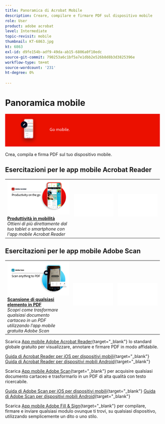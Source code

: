 ```yaml
---
title: Panoramica di Acrobat Mobile
description: Creare, compilare e firmare PDF sul dispositivo mobile
role: User
product: adobe acrobat
level: Intermediate
topic-revisit: mobile
thumbnail: KT-6863.jpg
kt: 6863
exl-id: d9fe154b-adf9-49da-ab15-6806a0f10edc
source-git-commit: 790253a6c1bf5a7e1dbb2e526b8d8b3d3825396e
workflow-type: tm+mt
source-wordcount: '231'
ht-degree: 0%

---
```


# Panoramica mobile

![Acrobat Mobile Image](../assets/Hero-Mobile.png)

Crea, compila e firma PDF sul tuo dispositivo mobile.

## Esercitazioni per le app mobile Acrobat Reader

<table style="table-layout:fixed">
<tr>
  <td>
    <a href="../getting-started/productivity.md">
      <img alt="Produttività in mobilità" src="../assets/Productivity_1280.png" />
    </a>
    <div>
     <a href="../getting-started/productivity.md"><strong>Produttività in mobilità</strong></a>
    </div>
    <em>Ottieni di più direttamente dal tuo tablet o smartphone con l'app mobile Acrobat Reader</em>
    <br>
  </td>
  <td>
   <img alt="Spaziatore" src="../assets/Whitespacer.png" />
    <div>
    <br>
  </td>
  <td>
   <img alt="Spaziatore" src="../assets/Whitespacer.png" />
    <div>
    <br>
  </td>
</tr>
</table>

## Esercitazioni per le app mobile Adobe Scan

<table style="table-layout:fixed">
<tr>
  <td>
    <a href="scan-mobile-app.md">
      <img alt="Scansione di qualsiasi elemento in PDF" src="../assets/Scanmobile.png" />
    </a>
    <div>
     <a href="scan-mobile-app.md"><strong>Scansione di qualsiasi elemento in PDF</strong></a>
    </div>
    <em>Scopri come trasformare qualsiasi documento cartaceo in un PDF utilizzando l’app mobile gratuita Adobe Scan</em>
    <br>
  </td>
  <td>
   <img alt="Spaziatore" src="../assets/Whitespacer.png" />
    <div>
    <br>
  </td>
  <td>
   <img alt="Spaziatore" src="../assets/Whitespacer.png" />
    <div>
    <br>
  </td>
</tr>
</table>

Scarica [App mobile Adobe Acrobat Reader](https://www.adobe.com/acrobat/mobile/acrobat-reader.html){target=&quot;_blank&quot;} lo standard globale gratuito per visualizzare, annotare e firmare PDF in modo affidabile.

[Guida di Acrobat Reader per iOS per dispositivi mobili](https://www.adobe.com/devnet-docs/acrobat/ios/en/){target=&quot;_blank&quot;}
[Guida di Acrobat Reader per dispositivi mobili Android](https://www.adobe.com/devnet-docs/acrobat/android/en/){target=&quot;_blank&quot;}

Scarica [App mobile Adobe Scan](https://www.adobe.com/acrobat/mobile/scanner-app.html){target=&quot;_blank&quot;} per acquisire qualsiasi documento cartaceo e trasformarlo in un PDF di alta qualità con testo ricercabile.

[Guida di Adobe Scan per iOS per dispositivi mobili](https://www.adobe.com/devnet-docs/adobescan/ios/en/){target=&quot;_blank&quot;}
[Guida di Adobe Scan per dispositivi mobili Android](https://www.adobe.com/devnet-docs/adobescan/android/en/){target=&quot;_blank&quot;}

Scarica [App mobile Adobe Fill &amp; Sign](https://www.adobe.com/acrobat/mobile/fill-sign-pdfs.html){target=&quot;_blank&quot;} per compilare, firmare e inviare qualsiasi modulo ovunque ti trovi, su qualsiasi dispositivo, utilizzando semplicemente un dito o uno stilo.
